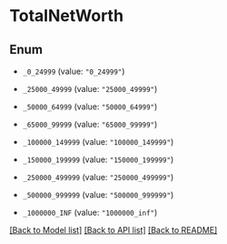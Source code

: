 # TotalNetWorth

## Enum


* `_0_24999` (value: `"0_24999"`)

* `_25000_49999` (value: `"25000_49999"`)

* `_50000_64999` (value: `"50000_64999"`)

* `_65000_99999` (value: `"65000_99999"`)

* `_100000_149999` (value: `"100000_149999"`)

* `_150000_199999` (value: `"150000_199999"`)

* `_250000_499999` (value: `"250000_499999"`)

* `_500000_999999` (value: `"500000_999999"`)

* `_1000000_INF` (value: `"1000000_inf"`)


[[Back to Model list]](../README.md#documentation-for-models) [[Back to API list]](../README.md#documentation-for-api-endpoints) [[Back to README]](../README.md)


